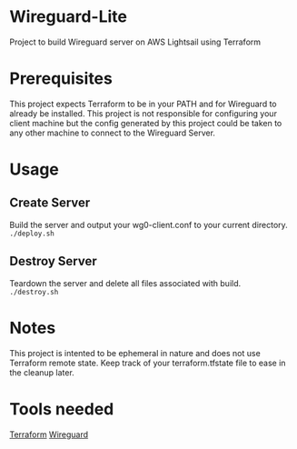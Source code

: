 # Wireguard-Lite
Project to build Wireguard server on AWS Lightsail using Terraform

# Prerequisites
This project expects Terraform to be in your PATH and for Wireguard to already be installed. This project is not responsible for configuring your client machine but the config generated by this project could be taken to any other machine to connect to the Wireguard Server.

# Usage
## Create Server
Build the server and output your wg0-client.conf to your current directory.<br/>
`./deploy.sh`
## Destroy Server
Teardown the server and delete all files associated with build.<br/>
`./destroy.sh`

# Notes
This project is intented to be ephemeral in nature and does not use Terraform remote state. Keep track of your terraform.tfstate file to ease in the cleanup later. 

# Tools needed
[Terraform](https://www.terraform.io/downloads.html)
[Wireguard](https://www.wireguard.com/install/)
